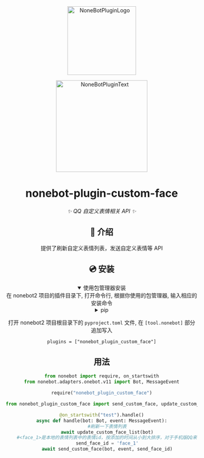 <div align="center">
  <a href="https://v2.nonebot.dev/store"><img src="https://github.com/A-kirami/nonebot-plugin-template/blob/resources/nbp_logo.png" width="180" height="180" alt="NoneBotPluginLogo"></a>
  <br>
  <p><img src="https://github.com/A-kirami/nonebot-plugin-template/blob/resources/NoneBotPlugin.svg" width="240" alt="NoneBotPluginText"></p>
</div>

<div align="center">

# nonebot-plugin-custom-face

_✨ QQ 自定义表情相关 API  ✨_

## 📖 介绍

提供了刷新自定义表情列表，发送自定义表情等 API

## 💿 安装

<details open>
<summary>使用包管理器安装</summary>
在 nonebot2 项目的插件目录下, 打开命令行, 根据你使用的包管理器, 输入相应的安装命令

<details>
<summary>pip</summary>

    pip install nonebot-plugin-custom-face
</details>

打开 nonebot2 项目根目录下的 `pyproject.toml` 文件, 在 `[tool.nonebot]` 部分追加写入

    plugins = ["nonebot_plugin_custom_face"]

</details>

## 用法

```python
from nonebot import require, on_startswith
from nonebot.adapters.onebot.v11 import Bot, MessageEvent

require("nonebot_plugin_custom_face")

from nonebot_plugin_custom_face import send_custom_face, update_custom_face_list

@on_startswith("test").handle()
async def handle(bot: Bot, event: MessageEvent):
    #刷新一下表情列表
    await update_custom_face_list(bot)
    #<face_1>是本地的表情列表中的表情id，按添加的时间从小到大排序，对于手机版QQ来说，自定义表情中的最旧一个(也就是列表最下边的一个)的本地表情列表中的id为 face_1
    send_face_id = 'face_1'
    await send_custom_face(bot, event, send_face_id)
```

